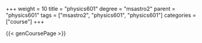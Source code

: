 +++
weight = 10
title = "physics601"
degree = "msastro2"
parent = "physics601"
tags = ["msastro2", "physics601", "physics601"]
categories = ["course"]
+++

{{< genCoursePage >}}
